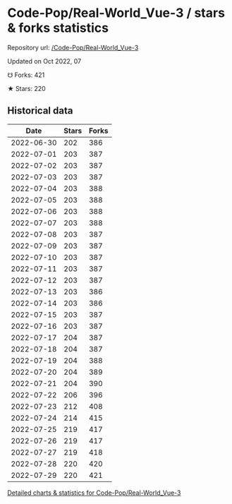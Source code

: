 # Code-Pop/Real-World_Vue-3 / stars & forks statistics

Repository url: [/Code-Pop/Real-World_Vue-3](https://github.com/Code-Pop/Real-World_Vue-3)

Updated on Oct 2022, 07

☋ Forks: 421

★ Stars: 220

## Historical data
| Date | Stars | Forks |
|------|-------|-------|
| 2022-06-30 | 202 | 386 | 
| 2022-07-01 | 203 | 387 | 
| 2022-07-02 | 203 | 387 | 
| 2022-07-03 | 203 | 387 | 
| 2022-07-04 | 203 | 388 | 
| 2022-07-05 | 203 | 388 | 
| 2022-07-06 | 203 | 388 | 
| 2022-07-07 | 203 | 388 | 
| 2022-07-08 | 203 | 387 | 
| 2022-07-09 | 203 | 387 | 
| 2022-07-10 | 203 | 387 | 
| 2022-07-11 | 203 | 387 | 
| 2022-07-12 | 203 | 387 | 
| 2022-07-13 | 203 | 386 | 
| 2022-07-14 | 203 | 386 | 
| 2022-07-15 | 203 | 387 | 
| 2022-07-16 | 203 | 387 | 
| 2022-07-17 | 204 | 387 | 
| 2022-07-18 | 204 | 387 | 
| 2022-07-19 | 204 | 388 | 
| 2022-07-20 | 204 | 389 | 
| 2022-07-21 | 204 | 390 | 
| 2022-07-22 | 206 | 396 | 
| 2022-07-23 | 212 | 408 | 
| 2022-07-24 | 214 | 415 | 
| 2022-07-25 | 219 | 417 | 
| 2022-07-26 | 219 | 417 | 
| 2022-07-27 | 219 | 418 | 
| 2022-07-28 | 220 | 420 | 
| 2022-07-29 | 220 | 421 | 


[Detailed charts & statistics for Code-Pop/Real-World_Vue-3](https://reviewgithub.com/rep/Code-Pop/Real-World_Vue-3)
